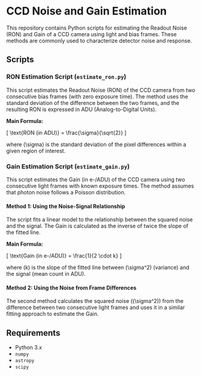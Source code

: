 # CCD Noise and Gain Estimation

This repository contains Python scripts for estimating the Readout Noise (RON) and Gain of a CCD camera using light and bias frames. These methods are commonly used to characterize detector noise and response.

## Scripts

### RON Estimation Script (`estimate_ron.py`)

This script estimates the Readout Noise (RON) of the CCD camera from two consecutive bias frames (with zero exposure time). The method uses the standard deviation of the difference between the two frames, and the resulting RON is expressed in ADU (Analog-to-Digital Units).

**Main Formula:**

\[
\text{RON (in ADU)} = \frac{\sigma}{\sqrt{2}}
\]

where \(\sigma\) is the standard deviation of the pixel differences within a given region of interest.

### Gain Estimation Script (`estimate_gain.py`)

This script estimates the Gain (in e\-/ADU) of the CCD camera using two consecutive light frames with known exposure times. The method assumes that photon noise follows a Poisson distribution.

#### Method 1: Using the Noise-Signal Relationship

The script fits a linear model to the relationship between the squared noise and the signal. The Gain is calculated as the inverse of twice the slope of the fitted line.

**Main Formula:**

\[
\text{Gain (in e\-/ADU)} = \frac{1}{2 \cdot k}
\]

where \(k\) is the slope of the fitted line between \(\sigma^2\) (variance) and the signal (mean count in ADU).

#### Method 2: Using the Noise from Frame Differences

The second method calculates the squared noise (\(\sigma^2\)) from the difference between two consecutive light frames and uses it in a similar fitting approach to estimate the Gain.

## Requirements

- Python 3.x
- `numpy`
- `astropy`
- `scipy`
